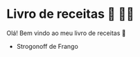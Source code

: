 # Livro de receitas :book: :man_cook:

Olá! Bem vindo ao meu livro de receitas :wave:

- Strogonoff de Frango
